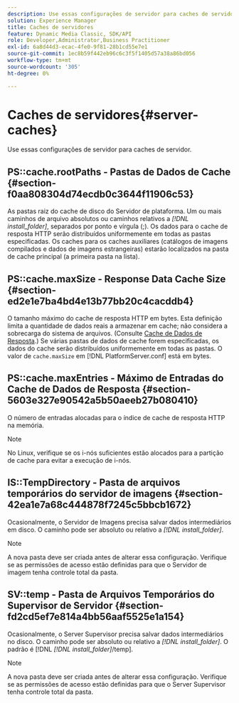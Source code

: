 ```yaml
---
description: Use essas configurações de servidor para caches de servidor.
solution: Experience Manager
title: Caches de servidores
feature: Dynamic Media Classic, SDK/API
role: Developer,Administrator,Business Practitioner
exl-id: 6a8d44d3-ecac-4fe0-9f81-28b1cd55e7e1
source-git-commit: 1ec8b59f442eb96c6c3f5f1405d57a38a86bd056
workflow-type: tm+mt
source-wordcount: '305'
ht-degree: 0%

---
```


# Caches de servidores{#server-caches}

Use essas configurações de servidor para caches de servidor.

## PS::cache.rootPaths - Pastas de Dados de Cache {#section-f0aa808304d74ecdb0c3644f11906c53}

As pastas raiz do cache de disco do Servidor de plataforma. Um ou mais caminhos de arquivo absolutos ou caminhos relativos a *[!DNL install_folder]*, separados por ponto e vírgula (;). Os dados para o cache de resposta HTTP serão distribuídos uniformemente em todas as pastas especificadas. Os caches para os caches auxiliares (catálogos de imagens compilados e dados de imagens estrangeiras) estarão localizados na pasta de cache principal (a primeira pasta na lista).

## PS::cache.maxSize - Response Data Cache Size {#section-ed2e1e7ba4bd4e13b77bb20c4cacddb4}

O tamanho máximo do cache de resposta HTTP em bytes. Esta definição limita a quantidade de dados reais a armazenar em cache; não considera a sobrecarga do sistema de arquivos. (Consulte [Cache de Dados de Resposta](../../../../is-api/image-serving-api-ref/c-configuration-and-administration/c-data-caches/c-response-data-cache.md#concept-81ea996c242441f2a69f7e9d9b3a29ca).) Se várias pastas de dados de cache forem especificadas, os dados do cache serão distribuídos uniformemente em todas as pastas. O valor de `cache.maxSize` em [!DNL PlatformServer.conf] está em bytes.

## PS::cache.maxEntries - Máximo de Entradas do Cache de Dados de Resposta {#section-5603e327e90542a5b50aeeb27b080410}

O número de entradas alocadas para o índice de cache de resposta HTTP na memória.

>[!NOTE]
>
>No Linux, verifique se os i-nós suficientes estão alocados para a partição de cache para evitar a execução de i-nós.

## IS::TempDirectory - Pasta de arquivos temporários do servidor de imagens {#section-42ea1e7a68c444878f7245c5bbcb1672}

Ocasionalmente, o Servidor de Imagens precisa salvar dados intermediários em disco. O caminho pode ser absoluto ou relativo a *[!DNL install_folder]*.

>[!NOTE]
>
>A nova pasta deve ser criada antes de alterar essa configuração. Verifique se as permissões de acesso estão definidas para que o Servidor de imagem tenha controle total da pasta.

## SV::temp - Pasta de Arquivos Temporários do Supervisor de Servidor {#section-fd2cd5ef7e814a4bb56aaf5525e1a154}

Ocasionalmente, o Server Supervisor precisa salvar dados intermediários no disco. O caminho pode ser absoluto ou relativo a *[!DNL install_folder]*. O padrão é [!DNL *[!DNL install_folder]*/temp].

>[!NOTE]
>
>A nova pasta deve ser criada antes de alterar essa configuração. Verifique se as permissões de acesso estão definidas para que o Server Supervisor tenha controle total da pasta.
